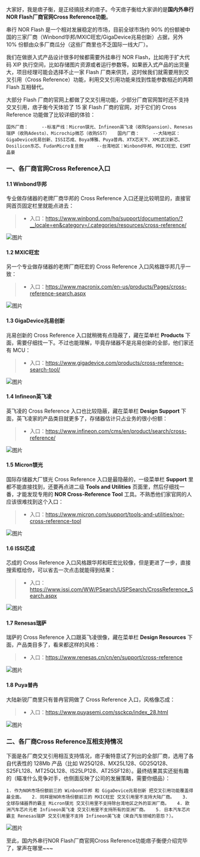 大家好，我是痞子衡，是正经搞技术的痞子。今天痞子衡给大家讲的是**国内外串行NOR Flash厂商官网Cross Reference功能**。

串行 NOR Flash 是一个相对发展稳定的市场，目前全球市场约 90% 的份额被中国的三家厂商（Winbond华邦/MXIC旺宏/GigaDevice兆易创新）占据，另外 10% 份额由众多厂商瓜分（这些厂商里也不乏国际一线大厂）。

我们在做嵌入式产品设计很多时候都需要外挂串行 NOR Flash，比如用于扩大代码 XIP 执行空间，比如存储图片资源或者运行参数等。如果嵌入式产品的出货量大，项目经理可能会选择不止一家 Flash 厂商来供货，这时候我们就需要用到交叉引用（Cross Reference）功能，利用交叉引用功能来找到性能参数相近的两颗 Flash 互相替代。

大部分 Flash 厂商的官网上都做了交叉引用功能，少部分厂商官网暂时还不支持交叉引用，痞子衡今天体验了 15 家 Flash 厂商的官网，对于它们的 Cross Reference 功能做了比较详细的体验：

`国外厂商：     --标准产线：Micron镁光、Infineon英飞凌（收购Spansion）、Renesas瑞萨（收购Adesto）、Microchip微芯（收购SST）   国内厂商：     --大陆地区：GigaDevice兆易创新、ISSI芯成、Boya博雅、Puya普冉、XTX芯天下、XMC武汉新芯、Dosilicon东芯、FudanMicro复旦微     --台湾地区：Winbond华邦、MXIC旺宏、ESMT晶豪   `

### 一、各厂商官网Cross Reference入口

#### 1.1 Winbond华邦

专业做存储器的老牌厂商华邦的 Cross Reference 入口还是比较明显的，直接官网首页固定栏里就能点进去：

> -   入口：https://www.winbond.com/hq/support/documentation/?__locale=en&category=/.categories/resources/cross-reference/
>     

![图片](https://mmbiz.qpic.cn/mmbiz_png/icSsJyL95utZJmLg3qn58SjicMo7VDOPmr6VrPm66eKN9ib6tVicv53XdrgglGYriahibdOx5rZGdFRrwmapbULZCIEg/640?wx_fmt=png&tp=wxpic&wxfrom=5&wx_lazy=1&wx_co=1)

#### 1.2 MXIC旺宏

另一个专业做存储器的老牌厂商旺宏的 Cross Reference 入口风格跟华邦几乎一致：

> -   入口：https://www.macronix.com/en-us/products/Pages/cross-reference-search.aspx
>     

![图片](https://mmbiz.qpic.cn/mmbiz_png/icSsJyL95utZJmLg3qn58SjicMo7VDOPmr6EReGHGqHVw6qMNGFjM4mnAlYXlCzAvMaVFZvw7PCzYRCuNgIsDtKA/640?wx_fmt=png&tp=wxpic&wxfrom=5&wx_lazy=1&wx_co=1)

#### 1.3 GigaDevice兆易创新

兆易创新的 Cross Reference 入口就稍微有点隐蔽了，藏在菜单栏 **Products** 下面，需要仔细找一下。不过也能理解，毕竟存储器不是兆易创新的全部，他们家还有 MCU：

> -   入口：https://www.gigadevice.com/products/cross-reference-search-tool/
>     

![图片](https://mmbiz.qpic.cn/mmbiz_png/icSsJyL95utZJmLg3qn58SjicMo7VDOPmr3oxZic0wWlY5qnXd2hdYJ6HC0R69pV21lOicd919zgibSK7zxTdGSD95Q/640?wx_fmt=png&tp=wxpic&wxfrom=5&wx_lazy=1&wx_co=1)

#### 1.4 Infineon英飞凌

英飞凌的 Cross Reference 入口也比较隐蔽，藏在菜单栏 **Design Support** 下面，英飞凌家的产品类目就更多了，存储器估计只占业务的很小份额：

> -   入口：https://www.infineon.com/cms/en/product/search/cross-reference/
>     

![图片](https://mmbiz.qpic.cn/mmbiz_png/icSsJyL95utZJmLg3qn58SjicMo7VDOPmr1U1ylibmHc42skIFibuxtpWZpeGr0HVkHQgzQDp49nRsFX5YwcIGSEibw/640?wx_fmt=png&tp=wxpic&wxfrom=5&wx_lazy=1&wx_co=1)

#### 1.5 Micron镁光

国际存储器大厂镁光 Cross Reference 入口是最隐蔽的，一级菜单栏 **Support** 里都不能直接找到，还要再点进二级 **Tools and Utilities** 页面里，然后仔细找一番，才能发现专用的 **NOR Cross-Reference Tool** 工具。不熟悉他们家官网的人应该很难找到这个入口：

> -   入口：https://www.micron.com/support/tools-and-utilities/nor-cross-reference-tool
>     

![图片](https://mmbiz.qpic.cn/mmbiz_png/icSsJyL95utZJmLg3qn58SjicMo7VDOPmrSuAUqT8ux9fzE5TxOAtUx78056QTyibkN6tdBe6J1z2fpz8ORia2frbQ/640?wx_fmt=png&tp=wxpic&wxfrom=5&wx_lazy=1&wx_co=1)

#### 1.6 ISSI芯成

芯成的 Cross Reference 入口风格跟华邦和旺宏比较像，但是更进了一步，直接搜索框给你，可以省去一次点击就能得到结果：

> -   入口：https://www.issi.com/WW/PSearch/USPSearch/CrossReference_Search.aspx
>     

![图片](https://mmbiz.qpic.cn/mmbiz_png/icSsJyL95utZJmLg3qn58SjicMo7VDOPmrnl1mJibdSpCY5avh8FNS8r8F4cOgBMYs2EZKrOt9fjpXSqcTwAIpwvg/640?wx_fmt=png&tp=wxpic&wxfrom=5&wx_lazy=1&wx_co=1)

#### 1.7 Renesas瑞萨

瑞萨的 Cross Reference 入口跟英飞凌很像，藏在菜单栏 **Design Resources** 下面，产品类目多了，看来都这样的风格：

> -   入口：https://www.renesas.cn/cn/en/support/cross-reference
>     

![图片](https://mmbiz.qpic.cn/mmbiz_png/icSsJyL95utZJmLg3qn58SjicMo7VDOPmriaJVQg2jDblDprIu9wWiaHx0AzGpIFxSLY799Is1b4e64YIWQ0wWvtsQ/640?wx_fmt=png&tp=wxpic&wxfrom=5&wx_lazy=1&wx_co=1)

#### 1.8 Puya普冉

大陆新锐厂商里只有普冉官网做了 Cross Reference 入口，风格像芯成：

> -   入口：https://www.puyasemi.com/ssckcp/index_28.html
>     

![图片](https://wximg.cccyun.cc/mmbiz_png/icSsJyL95utZJmLg3qn58SjicMo7VDOPmr1ff8e71ic7e7V7PvahCVjso8anicfQlyF1c8jPkh8TmGoPuUYg9h8psQ/640?wx_fmt=png&tp=wxpic&wxfrom=5&wx_lazy=1&wx_co=1)

### 二、各厂商Cross Reference互相支持情况

下面是各厂商交叉引用相互支持情况，痞子衡特意试了列出的全部厂商，选用了各自代表性的 128Mb 产品（比如 W25Q128、MX25L128、GD25Q128、S25FL128、MT25QL128、IS25LP128、AT25SF128）。最终结果其实还挺有趣的（瞄准什么竞争对手，也侧面反映了公司的发展策略，需要你细品）：

`1. 作为NOR市场份额前三的 Winbond华邦 和 GigaDevice兆易创新 把交叉引用功能覆盖得最全面。   2. 同样是NOR市场份额前三的 MXIC旺宏 交叉引用里不支持大陆厂商。   3. 全球存储器界的霸主 Micron镁光 交叉引用里不支持除台湾地区之外的亚洲厂商。   4. 欧洲汽车芯片元老 Infineon英飞凌 交叉引用里不支持所有的亚洲厂商。   5. 日本汽车芯片霸主 Renesas瑞萨 交叉引用里不支持 Infineon英飞凌（来自汽车领域的恩怨？）。`

![图片](https://mmbiz.qpic.cn/mmbiz_png/icSsJyL95utZJmLg3qn58SjicMo7VDOPmrC8ZcjrAgn3ZVDm7e4rD5NUMl2u7A2hdgYAGsRYerxlpphKVoCurBnA/640?wx_fmt=png&tp=wxpic&wxfrom=5&wx_lazy=1&wx_co=1)

至此，国内外串行NOR Flash厂商官网Cross Reference功能痞子衡便介绍完毕了，掌声在哪里~~~